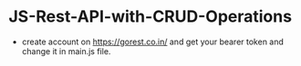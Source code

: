 # JS-Rest-API-with-CRUD-Operations

- create account on https://gorest.co.in/ and get your bearer token and change it in main.js file.
